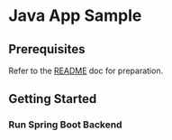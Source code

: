 # Java App Sample

## Prerequisites

Refer to the [README](../../README.md) doc for preparation.

## Getting Started

### Run Spring Boot Backend
